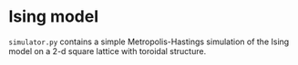 # Ising model
`simulator.py` contains a simple Metropolis-Hastings simulation of the Ising model on a 2-d square lattice with toroidal structure.